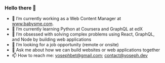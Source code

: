 ### Hello there 👋

- 🔭 I’m currently working as a Web Content Manager at www.babysme.com. 
- 🌱 I’m currently learning Python at Coursera and GraphQL at edX
- 👯 I’m obsessed with solving complex problems using React, GraphQL, and Node by building web applications 
- 🤔 I’m looking for a job opportunity (remote or onsite)
- 💬 Ask me about how we can build websites or web applications together
- 📫 How to reach me: yosephbet@gmail.com; contact@yoseph.dev
